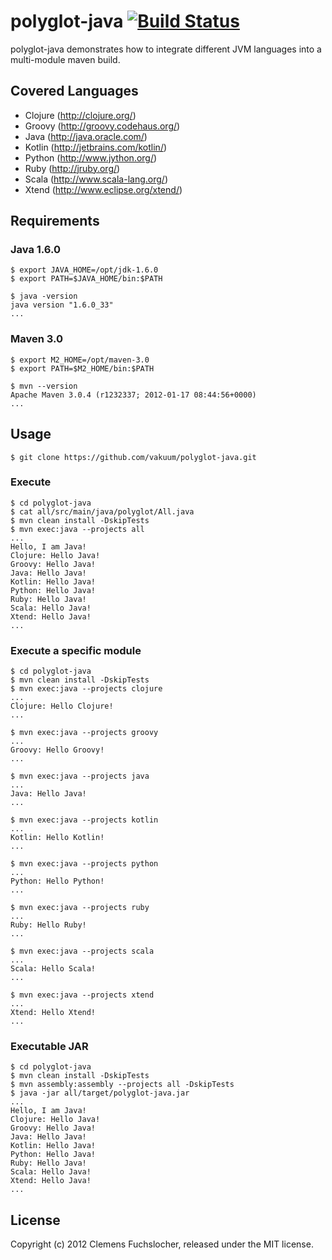 # polyglot-java [![Build Status](https://secure.travis-ci.org/vakuum/polyglot-java.png?branch=master)](http://travis-ci.org/vakuum/polyglot-java)

polyglot-java demonstrates how to integrate different JVM languages into a multi-module maven build.

## Covered Languages

* Clojure (http://clojure.org/)
* Groovy (http://groovy.codehaus.org/)
* Java (http://java.oracle.com/)
* Kotlin (http://jetbrains.com/kotlin/)
* Python (http://www.jython.org/)
* Ruby (http://jruby.org/)
* Scala (http://www.scala-lang.org/)
* Xtend (http://www.eclipse.org/xtend/)

## Requirements

### Java 1.6.0

	$ export JAVA_HOME=/opt/jdk-1.6.0
	$ export PATH=$JAVA_HOME/bin:$PATH

	$ java -version
	java version "1.6.0_33"
	...

### Maven 3.0

	$ export M2_HOME=/opt/maven-3.0
	$ export PATH=$M2_HOME/bin:$PATH

	$ mvn --version
	Apache Maven 3.0.4 (r1232337; 2012-01-17 08:44:56+0000)
	...

## Usage

	$ git clone https://github.com/vakuum/polyglot-java.git

### Execute

	$ cd polyglot-java
	$ cat all/src/main/java/polyglot/All.java
	$ mvn clean install -DskipTests
	$ mvn exec:java --projects all
	...
	Hello, I am Java!
	Clojure: Hello Java!
	Groovy: Hello Java!
	Java: Hello Java!
	Kotlin: Hello Java!
	Python: Hello Java!
	Ruby: Hello Java!
	Scala: Hello Java!
	Xtend: Hello Java!
	...

### Execute a specific module

	$ cd polyglot-java
	$ mvn clean install -DskipTests
	$ mvn exec:java --projects clojure
	...
	Clojure: Hello Clojure!
	...

	$ mvn exec:java --projects groovy
	...
	Groovy: Hello Groovy!
	...

	$ mvn exec:java --projects java
	...
	Java: Hello Java!
	...

	$ mvn exec:java --projects kotlin
	...
	Kotlin: Hello Kotlin!
	...

	$ mvn exec:java --projects python
	...
	Python: Hello Python!
	...

	$ mvn exec:java --projects ruby
	...
	Ruby: Hello Ruby!
	...

	$ mvn exec:java --projects scala
	...
	Scala: Hello Scala!
	...

	$ mvn exec:java --projects xtend
	...
	Xtend: Hello Xtend!
	...

### Executable JAR

	$ cd polyglot-java
	$ mvn clean install -DskipTests
	$ mvn assembly:assembly --projects all -DskipTests
	$ java -jar all/target/polyglot-java.jar
	...
	Hello, I am Java!
	Clojure: Hello Java!
	Groovy: Hello Java!
	Java: Hello Java!
	Kotlin: Hello Java!
	Python: Hello Java!
	Ruby: Hello Java!
	Scala: Hello Java!
	Xtend: Hello Java!
	...

## License

Copyright (c) 2012 Clemens Fuchslocher, released under the MIT license.
